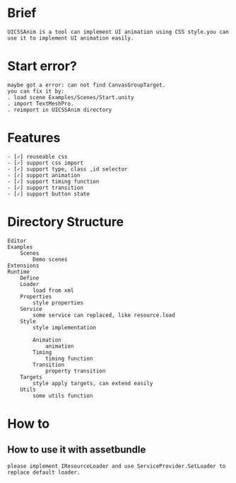# Brief
    UICSSAnim is a tool can implement UI animation using CSS style.you can use it to implement UI animation easily.

# Start error?
    maybe got a error: can not find CanvasGroupTarget.
    you can fix it by:
    . load scene Examples/Scenes/Start.unity
    . import TextMeshPro.
    . reimport in UICSSAnim directory

# Features
    - [✓] reuseable css
    - [✓] support css import
    - [✓] support type, class ,id selector    
    - [✓] support animation
    - [✓] support timing function
    - [✓] support transition    
    - [✓] support button state        

# Directory Structure
    Editor
    Examples
        Scenes
            Demo scenes
    Extensions
    Runtime
        Define
        Loader
            load from xml
        Properties
            style properties
        Service
            some service can replaced, like resource.load
        Style
            style implementation

            Animation
                animation
            Timing
                timing function
            Transition
                property transition
        Targets
            style apply targets, can extend easily
        Utils
            some utils function
    
# How to
## How to use it with assetbundle
    please implement IResourceLoader and use ServiceProvider.SetLoader to replace default loader.
